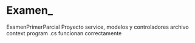 # Examen_
ExamenPrimerParcial
Proyecto service, modelos y controladores
archivo context 
program .cs 
funcionan correctamente
